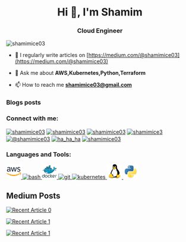 <h1 align="center">Hi 👋, I'm Shamim</h1>
<h3 align="center">Cloud Engineer</h3>

<p align="left"> <img src="https://komarev.com/ghpvc/?username=shamimice03&label=Profile%20views&color=0e75b6&style=flat" alt="shamimice03" /> </p>

- 📝 I regularly write articles on [https://medium.com/@shamimice03](https://medium.com/@shamimice03)

- 💬 Ask me about **AWS,Kubernetes,Python,Terraform**

- 📫 How to reach me **shamimice03@gmail.com**

### Blogs posts
<!-- BLOG-POST-LIST:START -->
<!-- BLOG-POST-LIST:END -->

<h3 align="left">Connect with me:</h3>
<p align="left">
<a href="https://dev.to/shamimice03" target="blank"><img align="center" src="https://raw.githubusercontent.com/rahuldkjain/github-profile-readme-generator/master/src/images/icons/Social/devto.svg" alt="shamimice03" height="30" width="40" /></a>
<a href="https://twitter.com/shamimice03" target="blank"><img align="center" src="https://raw.githubusercontent.com/rahuldkjain/github-profile-readme-generator/master/src/images/icons/Social/twitter.svg" alt="shamimice03" height="30" width="40" /></a>
<a href="https://linkedin.com/in/shamimice03" target="blank"><img align="center" src="https://raw.githubusercontent.com/rahuldkjain/github-profile-readme-generator/master/src/images/icons/Social/linked-in-alt.svg" alt="shamimice03" height="30" width="40" /></a>
<a href="https://fb.com/shamimice3" target="blank"><img align="center" src="https://raw.githubusercontent.com/rahuldkjain/github-profile-readme-generator/master/src/images/icons/Social/facebook.svg" alt="shamimice3" height="30" width="40" /></a>
<a href="https://medium.com/@shamimice03" target="blank"><img align="center" src="https://raw.githubusercontent.com/rahuldkjain/github-profile-readme-generator/master/src/images/icons/Social/medium.svg" alt="@shamimice03" height="30" width="40" /></a>
<a href="https://codeforces.com/profile/ha_ha_ha" target="blank"><img align="center" src="https://raw.githubusercontent.com/rahuldkjain/github-profile-readme-generator/master/src/images/icons/Social/codeforces.svg" alt="ha_ha_ha" height="30" width="40" /></a>
<a href="https://www.leetcode.com/shamimice03" target="blank"><img align="center" src="https://raw.githubusercontent.com/rahuldkjain/github-profile-readme-generator/master/src/images/icons/Social/leet-code.svg" alt="shamimice03" height="30" width="40" /></a>
</p>

<h3 align="left">Languages and Tools:</h3>
<p align="left"> <a href="https://aws.amazon.com" target="_blank" rel="noreferrer"> <img src="https://raw.githubusercontent.com/devicons/devicon/master/icons/amazonwebservices/amazonwebservices-original-wordmark.svg" alt="aws" width="40" height="40"/> </a> <a href="https://www.gnu.org/software/bash/" target="_blank" rel="noreferrer"> <img src="https://www.vectorlogo.zone/logos/gnu_bash/gnu_bash-icon.svg" alt="bash" width="40" height="40"/> </a> <a href="https://www.docker.com/" target="_blank" rel="noreferrer"> <img src="https://raw.githubusercontent.com/devicons/devicon/master/icons/docker/docker-original-wordmark.svg" alt="docker" width="40" height="40"/> </a> <a href="https://git-scm.com/" target="_blank" rel="noreferrer"> <img src="https://www.vectorlogo.zone/logos/git-scm/git-scm-icon.svg" alt="git" width="40" height="40"/> </a> <a href="https://kubernetes.io" target="_blank" rel="noreferrer"> <img src="https://www.vectorlogo.zone/logos/kubernetes/kubernetes-icon.svg" alt="kubernetes" width="40" height="40"/> </a> <a href="https://www.linux.org/" target="_blank" rel="noreferrer"> <img src="https://raw.githubusercontent.com/devicons/devicon/master/icons/linux/linux-original.svg" alt="linux" width="40" height="40"/> </a> <a href="https://www.python.org" target="_blank" rel="noreferrer"> <img src="https://raw.githubusercontent.com/devicons/devicon/master/icons/python/python-original.svg" alt="python" width="40" height="40"/> </a> </p>


## Medium Posts

<a target="_blank" href="https://github-readme-medium-recent-article.vercel.app/medium/@shamimice03/0"><img src="https://github-readme-medium-recent-article.vercel.app/medium/@shamimice03/0" alt="Recent Article 0"> 
  
<a target="_blank" href="https://github-readme-medium-recent-article.vercel.app/medium/@shamimice03/1"><img src="https://github-readme-medium-recent-article.vercel.app/medium/@shamimice03/1" alt="Recent Article 1">

<a target="_blank" href="https://github-readme-medium-recent-article.vercel.app/medium/@shamimice03/1"><img src="https://github-readme-medium-recent-article.vercel.app/medium/@shamimice03/1" alt="Recent Article 1"> 
  
